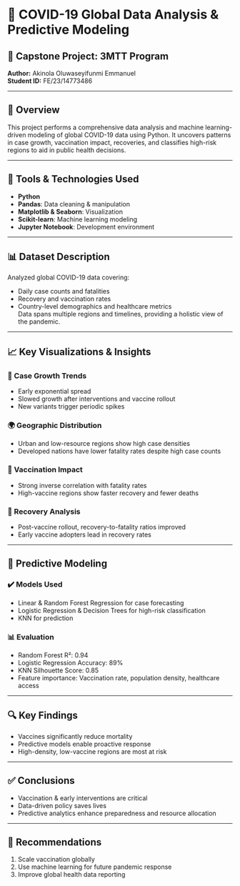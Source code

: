 # 🦠 COVID-19 Global Data Analysis & Predictive Modeling

## 📌 Capstone Project: 3MTT Program  
**Author:** Akinola Oluwaseyifunmi Emmanuel  
**Student ID:** FE/23/14773486  

---

## 📖 Overview
This project performs a comprehensive data analysis and machine learning-driven modeling of global COVID-19 data using Python. It uncovers patterns in case growth, vaccination impact, recoveries, and classifies high-risk regions to aid in public health decisions.

---

## 🧰 Tools & Technologies Used
- **Python**
- **Pandas**: Data cleaning & manipulation  
- **Matplotlib & Seaborn**: Visualization  
- **Scikit-learn**: Machine learning modeling  
- **Jupyter Notebook**: Development environment  

---

## 📊 Dataset Description
Analyzed global COVID-19 data covering:
- Daily case counts and fatalities
- Recovery and vaccination rates
- Country-level demographics and healthcare metrics  
Data spans multiple regions and timelines, providing a holistic view of the pandemic.

---

## 📈 Key Visualizations & Insights

### 📅 Case Growth Trends
- Early exponential spread  
- Slowed growth after interventions and vaccine rollout  
- New variants trigger periodic spikes  

### 🌍 Geographic Distribution
- Urban and low-resource regions show high case densities  
- Developed nations have lower fatality rates despite high case counts  

### 💉 Vaccination Impact
- Strong inverse correlation with fatality rates  
- High-vaccine regions show faster recovery and fewer deaths  

### 💪 Recovery Analysis
- Post-vaccine rollout, recovery-to-fatality ratios improved  
- Early vaccine adopters lead in recovery rates  

---

## 🤖 Predictive Modeling

### ✔️ Models Used
- Linear & Random Forest Regression for case forecasting  
- Logistic Regression & Decision Trees for high-risk classification  
- KNN for prediction  

### 📊 Evaluation
- Random Forest R²: 0.94  
- Logistic Regression Accuracy: 89%  
- KNN Silhouette Score: 0.85  
- Feature importance: Vaccination rate, population density, healthcare access  

---

## 🔍 Key Findings
- Vaccines significantly reduce mortality  
- Predictive models enable proactive response  
- High-density, low-vaccine regions are most at risk  

---

## ✅ Conclusions
- Vaccination & early interventions are critical  
- Data-driven policy saves lives  
- Predictive analytics enhance preparedness and resource allocation  

---

## 📌 Recommendations
1. Scale vaccination globally  
2. Use machine learning for future pandemic response  
3. Improve global health data reporting  
